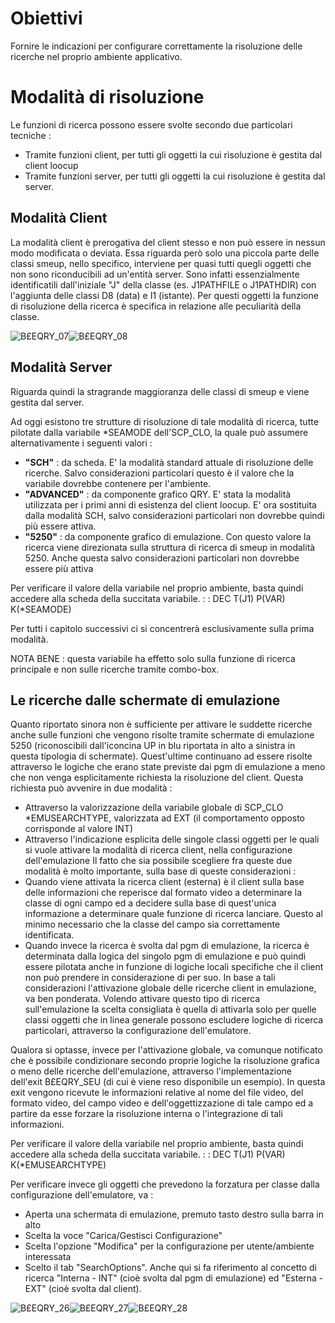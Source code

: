 # Obiettivi
Fornire le indicazioni per configurare correttamente la risoluzione delle ricerche nel proprio ambiente applicativo.

# Modalità di risoluzione
Le funzioni di ricerca possono essere svolte secondo due particolari tecniche : 
-  Tramite funzioni client, per tutti gli oggetti la cui risoluzione è gestita dal client loocup
-  Tramite funzioni server, per tutti gli oggetti la cui risoluzione è gestita dal server.

## Modalità Client
La modalità client è prerogativa del client stesso e non può essere in nessun modo modificata o deviata. Essa riguarda però solo una piccola parte delle classi smeup, nello specifico, interviene per quasi tutti quegli oggetti che non sono riconducibili ad un'entità server. Sono infatti essenzialmente identificatili dall'iniziale "J" della classe (es. J1PATHFILE o J1PATHDIR) con l'aggiunta delle classi D8 (data) e I1 (istante).
Per questi oggetti la funzione di risoluzione della ricerca è specifica in relazione alle peculiarità della classe.

![B£EQRY_07](http://localhost:3000/immagini/B£EQRY_A01/BXEQRY_07.png)![B£EQRY_08](http://localhost:3000/immagini/B£EQRY_A01/BXEQRY_08.png)
## Modalità Server
Riguarda quindi la stragrande maggioranza delle classi di smeup e viene gestita dal server.

Ad oggi esistono tre strutture di risoluzione di tale modalità di ricerca, tutte pilotate dalla variabile \*SEAMODE dell'SCP_CLO, la quale può assumere alternativamente i seguenti valori : 
-  **"SCH"** :  da scheda. E' la modalità standard attuale di risoluzione delle ricerche. Salvo considerazioni particolari questo è il valore che la variabile dovrebbe contenere per l'ambiente.
-  **"ADVANCED"** :  da componente grafico QRY. E' stata la modalità utilizzata per i primi anni di esistenza del client loocup. E' ora sostituita dalla modalità SCH, salvo considerazioni particolari non dovrebbe quindi più essere attiva.
-  **"5250"** :  da componente grafico di emulazione. Con questo valore la ricerca viene direzionata sulla struttura di ricerca di smeup in modalità 5250. Anche questa salvo considerazioni particolari non dovrebbe essere più attiva

Per verificare il valore della variabile nel proprio ambiente, basta quindi accedere alla scheda della succitata variabile.
 :  : DEC T(J1) P(VAR) K(\*SEAMODE)

Per tutti i capitolo successivi ci si concentrerà esclusivamente sulla prima modalità.

NOTA BENE :  questa variabile ha effetto solo sulla funzione di ricerca principale e non sulle ricerche tramite combo-box.

## Le ricerche dalle schermate di emulazione
Quanto riportato sinora non è sufficiente per attivare le suddette ricerche anche sulle funzioni che vengono risolte tramite schermate di emulazione 5250 (riconoscibili dall'iconcina UP in blu riportata in alto a sinistra in questa tipologia di schermate).  Quest'ultime continuano ad essere risolte attraverso le logiche che erano state previste dai pgm di emulazione a meno che non venga esplicitamente richiesta la risoluzione del client.
Questa richiesta può avvenire in due modalità : 
-  Attraverso la valorizzazione della variabile globale di SCP_CLO \*EMUSEARCHTYPE, valorizzata ad EXT (il comportamento opposto corrisponde al valore INT)
-  Attraverso l'indicazione esplicita delle singole classi oggetti per le quali si vuole attivare la modalità di ricerca client, nella configurazione dell'emulazione
Il fatto che sia possibile scegliere fra queste due modalità è molto importante, sulla base di queste considerazioni : 
-  Quando viene attivata la ricerca client (esterna) è il client sulla base delle informazioni che reperisce dal formato video a determinare la classe di ogni campo ed a decidere sulla base di quest'unica informazione a determinare quale funzione di ricerca lanciare. Questo al minimo necessario che la classe del campo sia correttamente identificata.
-  Quando invece la ricerca è svolta dal pgm di emulazione, la ricerca è determinata dalla logica del singolo pgm di emulazione e può quindi essere pilotata anche in funzione di logiche locali specifiche che il client non può prendere in considerazione di per suo.
In base a tali considerazioni l'attivazione globale delle ricerche client in emulazione, va ben ponderata. Volendo attivare questo tipo di ricerca sull'emulazione la scelta consigliata è quella di attivarla solo per quelle classi oggetti che in linea generale possono escludere logiche di ricerca particolari, attraverso la configurazione dell'emulatore.

Qualora si optasse, invece per l'attivazione globale, va comunque notificato che è possibile condizionare secondo proprie logiche la risoluzione grafica o meno delle ricerche dell'emulazione, attraverso l'implementazione dell'exit B£EQRY_SEU (di cui è viene reso disponibile un esempio). In questa exit vengono ricevute le informazioni relative al nome del file video, del formato video, del campo video e dell'oggettizzazione di tale campo ed a partire da esse forzare la risoluzione interna o l'integrazione di tali informazioni.

Per verificare il valore della variabile nel proprio ambiente, basta quindi accedere alla scheda della succitata variabile.
 :  : DEC T(J1) P(VAR) K(\*EMUSEARCHTYPE)

Per verificare invece gli oggetti che prevedono la forzatura per classe dalla configurazione dell'emulatore, va : 
-  Aperta una schermata di emulazione, premuto tasto destro sulla barra in alto
-  Scelta la voce "Carica/Gestisci Configurazione"
-  Scelta l'opzione "Modifica" per la configurazione per utente/ambiente interessata
-  Scelto il tab "SearchOptions". Anche qui si fa riferimento al concetto di ricerca "Interna - INT" (cioè svolta dal pgm di emulazione) ed "Esterna - EXT" (cioè svolta dal client).

![B£EQRY_26](http://localhost:3000/immagini/B£EQRY_A01/BXEQRY_26.png)![B£EQRY_27](http://localhost:3000/immagini/B£EQRY_A01/BXEQRY_27.png)![B£EQRY_28](http://localhost:3000/immagini/B£EQRY_A01/BXEQRY_28.png)




